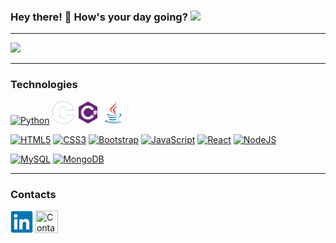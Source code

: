 <!-- ______________________________________________________________________________________________INTRO______________________________________________________________________________________________ -->
### Hey there! 👋 How's your day going? <img src="https://media3.giphy.com/media/HrRvnN7NuJy4InG4MV/giphy.webp?cid=ecf05e47xcdpd5632h4hmb1fbk5jgd5rrna97750gqlhrkd0&ep=v1_stickers_search&rid=giphy.webp&ct=s" width="25">

<hr>
<!--
🧑‍💻 I'm José, a technology enthusiast passionate about software development. My goal is to create innovative solutions and to be in a constant learning mode.
💻 In my repository, you'll find projects that reflect my learning journey and experimentation. I'm always seeking to enhance my skills and contribute to the developer community.
🌱 Currently, I'm sharpening my skills in Web Development, so feel free to check out my projects and follow along with my learning journey.
📫 Feel free to reach out.
-->

<img src="https://media0.giphy.com/media/3SL41WtN5l9DNdPJGs/200w.webp?cid=ecf05e47htiurbs8gqf32potjyt4uxu9bnghvp66xmtbep6l&ep=v1_gifs_related&rid=200w.webp&ct=ts" width="100"/> 


<!-- ______________________________________________________________________________________________STATS______________________________________________________________________________________________ -->
<!-- ### My Stats
<div id="stats">
[![GitHub Streak](http://github-readme-streak-stats.herokuapp.com?user=josemmsantos14&theme=holi-theme&border_radius=5)](https://git.io/streak-stats)
[![GitHub Streak](https://github-readme-stats.vercel.app/api?username=josemmsantos14&show_icons=true&theme=holi&border_radius=5)](https://git.io/streak-stats)
</div>
<br>
-->

<hr>
<!-- ____________________________________________________________________________________________TECHNOLOGIES____________________________________________________________________________________________ -->

### Technologies
<div id="technologies">
<p>
<a href="https://www.python.org/" target="_blank" rel="noreferrer"><img src="https://raw.githubusercontent.com/danielcranney/readme-generator/main/public/icons/skills/python-colored.svg" width="36" height="36" alt="Python" title="Python" /></a>
<a href="https://docs.microsoft.com/en-us/cpp/?view=msvc-170" target="_blank" rel="noreferrer"><img src="https://github.com/devicons/devicon/blob/master/icons/c/c-line.svg" width="36" height="36" alt="C" title="C" /></a>
<a href="https://learn.microsoft.com/en-us/dotnet/csharp/" target="_blank" rel="noreferrer"><img src="https://github.com/devicons/devicon/blob/master/icons/csharp/csharp-plain.svg" width="36" height="36" alt="C#" title="C#" /></a>
<a href="https://www.java.com/" target="_blank" rel="noreferrer"><img src="https://github.com/devicons/devicon/blob/master/icons/java/java-original.svg" width="36" height="36" alt="Java" title="Java" /></a>
</p>
<p>
<a href="https://developer.mozilla.org/en-US/docs/Glossary/HTML5" target="_blank" rel="noreferrer"><img src="https://raw.githubusercontent.com/danielcranney/readme-generator/main/public/icons/skills/html5-colored.svg" width="36" height="36" alt="HTML5" title="HTML" /></a>
<a href="https://www.w3.org/TR/CSS/#css" target="_blank" rel="noreferrer"><img src="https://raw.githubusercontent.com/danielcranney/readme-generator/main/public/icons/skills/css3-colored.svg" width="36" height="36" alt="CSS3" title="CSS" /></a>
<a href="https://getbootstrap.com/" target="_blank" rel="noreferrer"><img src="https://raw.githubusercontent.com/danielcranney/readme-generator/main/public/icons/skills/bootstrap-colored.svg" width="36" height="36" alt="Bootstrap" title="Bootstrap" /></a>
<a href="https://developer.mozilla.org/en-US/docs/Web/JavaScript" target="_blank" rel="noreferrer"><img src="https://raw.githubusercontent.com/danielcranney/readme-generator/main/public/icons/skills/javascript-colored.svg" width="36" height="36" alt="JavaScript" title="JavaScript" /></a>
<a href="https://reactjs.org/" target="_blank" rel="noreferrer"><img src="https://raw.githubusercontent.com/danielcranney/readme-generator/main/public/icons/skills/react-colored.svg" width="36" height="36" alt="React" title="React" /></a>
<a href="https://nodejs.org/en/" target="_blank" rel="noreferrer"><img src="https://raw.githubusercontent.com/danielcranney/readme-generator/main/public/icons/skills/nodejs-colored.svg" width="36" height="36" alt="NodeJS" title="NodeJS" /></a>
</p>
<p>
<a href="https://www.mysql.com/" target="_blank" rel="noreferrer"><img src="https://raw.githubusercontent.com/danielcranney/readme-generator/main/public/icons/skills/mysql-colored.svg" width="36" height="36" alt="MySQL" title="MySQL" /></a>
<a href="https://www.mongodb.com/" target="_blank" rel="noreferrer"><img src="https://raw.githubusercontent.com/danielcranney/readme-generator/main/public/icons/skills/mongodb-colored.svg" width="36" height="36" alt="MongoDB" title="MongoDB" /></a>
</p>
</div>

<hr>
<!-- ______________________________________________________________________________________________CONTACTS______________________________________________________________________________________________ -->

### Contacts
<div id="contacts">
<a class="linkedin" href="https://www.linkedin.com/in/josemmsantos/"><img src="https://github.com/devicons/devicon/blob/master/icons/linkedin/linkedin-original.svg" width="36" height="36" title="Contact me! 👨‍💼" /></a>
<a class="gmail" href="mailto: josemmsantos14@gmail.com"><img src="https://fonts.gstatic.com/s/i/productlogos/gmail_2020q4/v8/192px.svg" width="36" height="36" title="Contact me! 📧" /></a>
</div>


